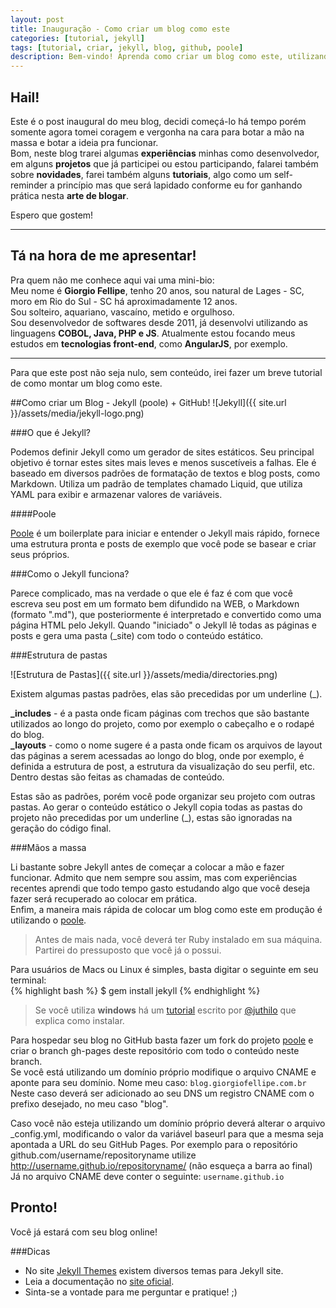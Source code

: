 ```yaml
---
layout: post
title: Inauguração - Como criar um blog como este
categories: [tutorial, jekyll]
tags: [tutorial, criar, jekyll, blog, github, poole]
description: Bem-vindo! Aprenda como criar um blog como este, utilizando Jekyll + GitHub Pages
---
```


Hail!
-----

Este é o post inaugural do meu blog, decidi começá-lo há tempo porém somente agora tomei coragem e vergonha na cara para botar a mão na massa e botar a ideia pra funcionar.  
Bom, neste blog trarei algumas <strong>experiências</strong> minhas como desenvolvedor, em alguns <strong>projetos</strong> que já participei ou estou participando, falarei também sobre <strong>novidades</strong>, farei também alguns <strong>tutoriais</strong>, algo como um self-reminder a princípio mas que será lapidado conforme eu for ganhando prática nesta <strong>arte de blogar</strong>.

Espero que gostem!



-----

Tá na hora de me apresentar!  
-----
Pra quem não me conhece aqui vai uma mini-bio:  
Meu nome é <strong>Giorgio Fellipe</strong>, tenho 20 anos, sou natural de Lages - SC, moro em Rio do Sul - SC há aproximadamente 12 anos.  
Sou solteiro, aquariano, vascaíno, metido e orgulhoso.  
Sou desenvolvedor de softwares desde 2011, já desenvolvi utilizando as linguagens <strong>COBOL, Java, PHP e JS</strong>. Atualmente estou focando meus estudos em <strong>tecnologias front-end</strong>, como <strong>AngularJS</strong>, por exemplo.

-----

Para que este post não seja nulo, sem conteúdo, irei fazer um breve tutorial de como montar um blog como este.

##Como criar um Blog - Jekyll (poole) + GitHub!
![Jekyll]({{ site.url }}/assets/media/jekyll-logo.png)

###O que é Jekyll?

Podemos definir Jekyll como um gerador de sites estáticos. Seu principal objetivo é tornar estes sites mais leves e menos suscetíveis a falhas. Ele é baseado em diversos padrões de formatação de textos e blog posts, como Markdown. Utiliza um padrão de templates chamado Liquid, que utiliza YAML para exibir e armazenar valores de variáveis.  

####Poole

<a href="https://github.com/poole/poole">Poole</a> é um boilerplate para iniciar e entender o Jekyll mais rápido, fornece uma estrutura pronta e posts de exemplo que você pode se basear e criar seus próprios.

###Como o Jekyll funciona?

Parece complicado, mas na verdade o que ele é faz é com que você escreva seu post em um formato bem difundido na WEB, o Markdown (formato ".md"), que posteriormente é interpretado e convertido como uma página HTML pelo Jekyll. Quando "iniciado" o Jekyll lê todas as páginas e posts e gera uma pasta (_site) com todo o conteúdo estático.

###Estrutura de pastas

![Estrutura de Pastas]({{ site.url }}/assets/media/directories.png)  

Existem algumas pastas padrões, elas são precedidas por um underline (_).

<strong>_includes</strong> - é a pasta onde ficam páginas com trechos que são bastante utilizados ao longo do projeto, como por exemplo o cabeçalho e o rodapé do blog.  
<strong>_layouts</strong> - como o nome sugere é a pasta onde ficam os arquivos de layout das páginas a serem acessadas ao longo do blog, onde por exemplo, é definida a estrutura de post, a estrutura da visualização do seu perfil, etc. Dentro destas são feitas as chamadas de conteúdo.  

Estas são as padrões, porém você pode organizar seu projeto com outras pastas. Ao gerar o conteúdo estático o Jekyll copia todas as pastas do projeto não precedidas por um underline (_), estas são ignoradas na geração do código final.

###Mãos a massa

Li bastante sobre Jekyll antes de começar a colocar a mão e fazer funcionar. Admito que nem sempre sou assim, mas com experiências recentes aprendi que todo tempo gasto estudando algo que você deseja fazer será recuperado ao colocar em prática.  
Enfim, a maneira mais rápida de colocar um blog como este em produção é utilizando o <a href="https://github.com/poole/poole">poole</a>.

> Antes de mais nada, você deverá ter Ruby instalado em sua máquina.  
Partirei do pressuposto que você já o possui.

Para usuários de Macs ou Linux é simples, basta digitar o seguinte em seu terminal:  
{% highlight bash %}
$ gem install jekyll
{% endhighlight %}


> Se você utiliza <strong>windows</strong> há um <a href="http://jekyll-windows.juthilo.com">tutorial</a> escrito por <a href="https://twitter.com/juthilo">@juthilo</a> que explica como instalar.

Para hospedar seu blog no GitHub basta fazer um fork do projeto <a href="https://github.com/poole/poole">poole</a> e criar o branch gh-pages deste repositório com todo o conteúdo neste branch.  
Se você está utilizando um domínio próprio modifique o arquivo CNAME e aponte para seu domínio. Nome meu caso: `blog.giorgiofellipe.com.br`  
Neste caso deverá ser adicionado ao seu DNS um registro CNAME com o prefixo desejado, no meu caso "blog".  

Caso você não esteja utilizando um domínio próprio deverá alterar o arquivo _config.yml, modificando o valor da variável baseurl para que a mesma seja apontada a URL do seu GitHub Pages. Por exemplo para o repositório github.com/username/repositoryname utilize http://username.github.io/repositoryname/ (não esqueça a barra ao final)  
Já no arquivo CNAME deve conter o seguinte: `username.github.io`

Pronto!
-----
Você já estará com seu blog online!


###Dicas

* No site <a href="http://jekyllthemes.org">Jekyll Themes</a> existem diversos temas para Jekyll site.
* Leia a documentação no <a href="http://jekyllrb.com">site oficial</a>.
* Sinta-se a vontade para me perguntar e pratique! ;)